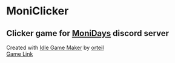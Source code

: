 # MoniClicker
## Clicker game for [MoniDays](vk.com/mc_monidays) discord server
Created with [Idle Game Maker](https://orteil.dashnet.org/igm/) by [orteil](https://orteil.dashnet.org/igm/) <br />
[Game Link](https://raw.githubusercontent.com/quell1337/moniclicker/main/game.txt)